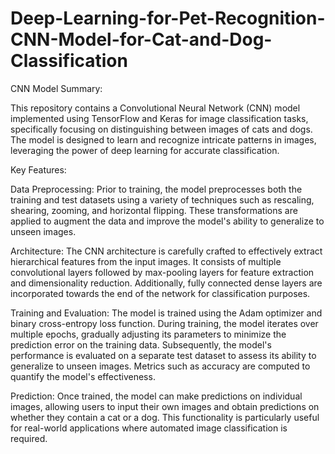 # Deep-Learning-for-Pet-Recognition-CNN-Model-for-Cat-and-Dog-Classification
CNN Model Summary:

This repository contains a Convolutional Neural Network (CNN) model implemented using TensorFlow and Keras for image classification tasks, specifically focusing on distinguishing between images of cats and dogs. The model is designed to learn and recognize intricate patterns in images, leveraging the power of deep learning for accurate classification.

Key Features:

Data Preprocessing: Prior to training, the model preprocesses both the training and test datasets using a variety of techniques such as rescaling, shearing, zooming, and horizontal flipping. These transformations are applied to augment the data and improve the model's ability to generalize to unseen images.

Architecture: The CNN architecture is carefully crafted to effectively extract hierarchical features from the input images. It consists of multiple convolutional layers followed by max-pooling layers for feature extraction and dimensionality reduction. Additionally, fully connected dense layers are incorporated towards the end of the network for classification purposes.

Training and Evaluation: The model is trained using the Adam optimizer and binary cross-entropy loss function. During training, the model iterates over multiple epochs, gradually adjusting its parameters to minimize the prediction error on the training data. Subsequently, the model's performance is evaluated on a separate test dataset to assess its ability to generalize to unseen images. Metrics such as accuracy are computed to quantify the model's effectiveness.

Prediction: Once trained, the model can make predictions on individual images, allowing users to input their own images and obtain predictions on whether they contain a cat or a dog. This functionality is particularly useful for real-world applications where automated image classification is required.
